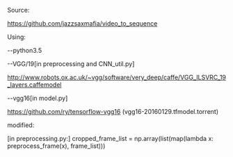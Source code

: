 Source:

  https://github.com/jazzsaxmafia/video_to_sequence


Using:

--python3.5

--VGG/19[in preprocessing and CNN_util.py]

  http://www.robots.ox.ac.uk/~vgg/software/very_deep/caffe/VGG_ILSVRC_19_layers.caffemodel
  
--vgg16[in model.py]

  https://github.com/ry/tensorflow-vgg16 (vgg16-20160129.tfmodel.torrent)



modified:

  [in preprocessing.py:]  cropped_frame_list = np.array(list(map(lambda x: preprocess_frame(x), frame_list)))



